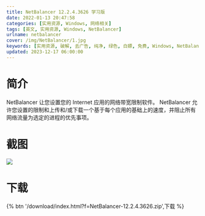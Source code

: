 ```yaml
---
title: NetBalancer 12.2.4.3626 学习版
date: 2022-01-13 20:47:58
categories: [实用资源, Windows, 网络相关]
tags: [英文, 实用资源, Windows, NetBalancer]
urlname: netbalancer
cover: /img/NetBalancer/1.jpg
keywords: [实用资源, 破解, 去广告, 纯净, 绿色, 白嫖, 免费, Windows, NetBalancer]
updated: 2023-12-17 06:00:00
---
```


# 简介

NetBalancer 让您设置您的 Internet 应用的网络带宽限制软件。 NetBalancer 允许您设置的限制和上传和/或下载一个基于每个应用的基础上的速度，并阻止所有网络流量为选定的进程的优先事项。

# 截图

![](/img/NetBalancer/2.jpg)

# 下载

{% btn '/download/index.html?f=NetBalancer-12.2.4.3626.zip',下载 %}
